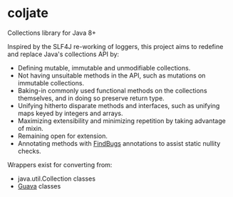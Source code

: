 coljate
=======

Collections library for Java 8+

Inspired by the SLF4J re-working of loggers, this project aims to redefine and replace Java's collections API by:

  * Defining mutable, immutable and unmodifiable collections.
  * Not having unsuitable methods in the API, such as mutations on immutable collections.
  * Baking-in commonly used functional methods on the collections themselves, and in doing so preserve return type.
  * Unifying hitherto disparate methods and interfaces, such as unifying maps keyed by integers and arrays.
  * Maximizing extensibility and minimizing repetition by taking advantage of mixin.
  * Remaining open for extension.
  * Annotating methods with [FindBugs](https://code.google.com/p/findbugs/) annotations to assist static nullity checks.

Wrappers exist for converting from:

  * java.util.Collection classes
  * [Guava](https://code.google.com/p/guava-libraries/) classes

